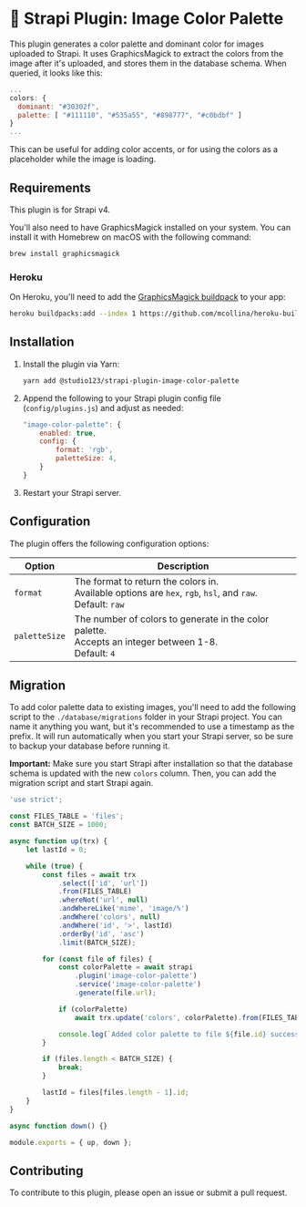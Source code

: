 # 🎨 Strapi Plugin: Image Color Palette

This plugin generates a color palette and dominant color for images uploaded to Strapi. It uses GraphicsMagick to extract the colors from the image after it's uploaded, and stores them in the database schema. When queried, it looks like this:

```javascript
...
colors: {
  dominant: "#30302f",
  palette: [ "#111110", "#535a55", "#898777", "#c0bdbf" ]
}
...
```

This can be useful for adding color accents, or for using the colors as a placeholder while the image is loading.

## Requirements

This plugin is for Strapi v4.

You'll also need to have GraphicsMagick installed on your system. You can install it with Homebrew on macOS with the following command:

```bash
brew install graphicsmagick
```

### Heroku

On Heroku, you'll need to add the [GraphicsMagick buildpack](https://github.com/mcollina/heroku-buildpack-graphicsmagick) to your app:

```bash
heroku buildpacks:add --index 1 https://github.com/mcollina/heroku-buildpack-graphicsmagick.git
```

## Installation

1. Install the plugin via Yarn:

    ```bash
    yarn add @studio123/strapi-plugin-image-color-palette
    ```

2. Append the following to your Strapi plugin config file (`config/plugins.js`) and adjust as needed:

    ```javascript
    "image-color-palette": {
        enabled: true,
        config: {
            format: 'rgb',
            paletteSize: 4,
        }
    }
    ```

3. Restart your Strapi server.

## Configuration
The plugin offers the following configuration options:

| Option        | Description                                                                                                       |
|---------------|-------------------------------------------------------------------------------------------------------------------|
| `format`      | The format to return the colors in.<br/>Available options are `hex`, `rgb`, `hsl`, and `raw`.<br/>Default: `raw` |
| `paletteSize` | The number of colors to generate in the color palette.<br/>Accepts an integer between 1-8.<br/>Default: `4`     |

## Migration
To add color palette data to existing images, you'll need to add the following script to the `./database/migrations` folder in your Strapi project. You can name it anything you want, but it's recommended to use a timestamp as the prefix. It will run automatically when you start your Strapi server, so be sure to backup your database before running it.

**Important:** Make sure you start Strapi after installation so that the database schema is updated with the new `colors` column. Then, you can add the migration script and start Strapi again.

```javascript
'use strict';

const FILES_TABLE = 'files';
const BATCH_SIZE = 1000;

async function up(trx) {
    let lastId = 0;

    while (true) {
        const files = await trx
            .select(['id', 'url'])
            .from(FILES_TABLE)
            .whereNot('url', null)
            .andWhereLike('mime', 'image/%')
            .andWhere('colors', null)
            .andWhere('id', '>', lastId)
            .orderBy('id', 'asc')
            .limit(BATCH_SIZE);

        for (const file of files) {
            const colorPalette = await strapi
                .plugin('image-color-palette')
                .service('image-color-palette')
                .generate(file.url);

            if (colorPalette)
                await trx.update('colors', colorPalette).from(FILES_TABLE).where('id', file.id);

            console.log(`Added color palette to file ${file.id} successfully.`);
        }

        if (files.length < BATCH_SIZE) {
            break;
        }

        lastId = files[files.length - 1].id;
    }
}

async function down() {}

module.exports = { up, down };
```

## Contributing
To contribute to this plugin, please open an issue or submit a pull request.